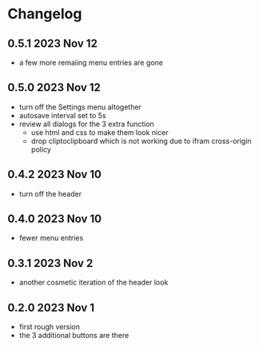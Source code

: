 # Changelog

## 0.5.1 2023 Nov 12

* a few more remaiing menu entries are gone

## 0.5.0 2023 Nov 12

* turn off the Settings menu altogether
* autosave interval set to 5s
* review all dialogs for the 3 extra function
  * use html and css to make them look nicer
  * drop cliptoclipboard which is not working due to ifram cross-origin policy

## 0.4.2 2023 Nov 10

* turn off the header

## 0.4.0 2023 Nov 10

* fewer menu entries

## 0.3.1 2023 Nov 2

* another cosmetic iteration of the header look

## 0.2.0 2023 Nov 1

* first rough version
* the 3 additional buttons are there
